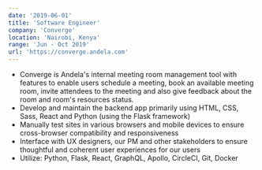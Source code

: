 ```yaml
---
date: '2019-06-01'
title: 'Software Engineer'
company: 'Converge'
location: 'Nairobi, Kenya'
range: 'Jun - Oct 2019'
url: 'https://converge.andela.com'
---
```


- Converge is Andela's internal meeting room management tool with features to enable users
  schedule a meeting, book an available meeting room, invite attendees to the meeting and
  also give feedback about the room and room's resources status.
- Develop and maintain the backend app primarily using HTML, CSS, Sass,
  React and Python (using the Flask framework)
- Manually test sites in various browsers and mobile devices to ensure
  cross-browser compatibility and responsiveness
- Interface with UX designers, our PM and other stakeholders to ensure
  thoughtful and coherent user experiences for our users
- Utilize: Python, Flask, React, GraphQL, Apollo, CircleCI, Git, Docker

